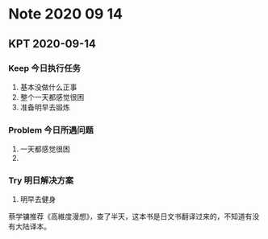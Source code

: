 # Note 2020 09 14

## KPT 2020-09-14

### Keep 今日执行任务
1. 基本没做什么正事
2. 整个一天都感觉很困
3. 准备明早去锻炼

### Problem 今日所遇问题
1. 一天都感觉很困
2. 

### Try 明日解决方案
1. 明早去健身

 蔡学镛推荐《高維度漫想》，查了半天，这本书是日文书翻译过来的，不知道有没有大陆译本。
 